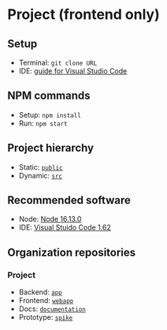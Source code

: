 # Project (frontend only)
## Setup
- Terminal: `git clone URL`
- IDE: [guide for Visual Studio Code](https://code.visualstudio.com/docs/editor/github#_cloning-a-repository)
## NPM commands
- Setup: `npm install`
- Run: `npm start`
## Project hierarchy
- Static: [`public`](public)
- Dynamic: [`src`](src)
## Recommended software
- Node: [Node 16.13.0](https://nodejs.org)
- IDE: [Visual Stuido Code 1.62](https://code.visualstudio.com)
## Organization repositories
### Project
- Backend: [`app`](https://github.com/proyecto-new/app)
- Frontend: [`webapp`](https://github.com/proyecto-new/webapp)
- Docs: [`documentation`](https://github.com/proyecto-new/documentation)
- Prototype: [`spike`](https://github.com/proyecto-new/spike)
